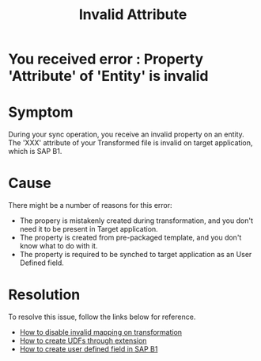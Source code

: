 ﻿---
title: "Invalid Attribute"
toc: true
tag: developers
category: "Connectors"
menus: 
    sapb1troubleshooting:
        title: "Invalid Attribute"
        weight: 12
        icon: fa fa-file-word-o
        identifier: sapb1troubleshootinginvalidattribute
---
# You received error : Property 'Attribute' of 'Entity' is invalid

# Symptom

During your sync operation, you receive an invalid property on an entity. The 'XXX' attribute of your Transformed file is 
invalid on target application, which is SAP B1. 

# Cause

There might be a number of reasons for this error: 

- The propery is mistakenly created during transformation, and you don't need it to be present in Target application. 
- The property is created from pre-packaged template, and you don't know what to do with it. 
- The property is required to be synched to target application as an User Defined field. 

# Resolution

To resolve this issue, follow the links below for reference. 

- [How to disable invalid mapping on transformation](/transformation/define-logic-over-destination-mapping/#respect-hierarchical-rendering-on-mapping-state)
- [How to create UDFs through extension](/connectors/Sap-Business-Addon/)
- [How to create user defined field in SAP B1](https://help.sap.com/doc/saphelp_sbo91/9.1/en-US/45/10ff7bcf465d7be10000000a11466f/frameset.htm)